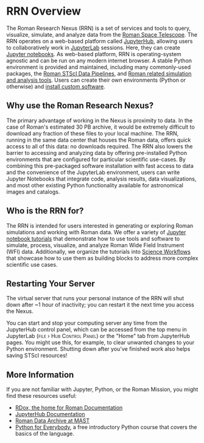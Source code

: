 # RRN Overview

The Roman Research Nexus (RRN) is a set of services and tools to query, visualize, simulate, and analyze data from the [Roman Space Telescope](https://archive.stsci.edu/missions-and-data/roman). The RRN operates on a web-based platform called [JupyterHub](https://docs.jupyter.org/en/latest/), allowing users to collaboratively work in [JupyterLab](https://jupyterlab.readthedocs.io/en/latest/) sessions. Here, they can create [Jupyter notebooks](https://docs.jupyter.org/en/latest/). As web-based platform, RRN is operating-system agnostic and can be run on any modern internet browser. A stable Python environment is provided and maintained, including many commonly-used packages, the [Roman STScI Data Pipelines](https://roman-docs.stsci.edu/data-handbook-home/roman-stsci-data-pipelines), and [Roman related simulation and analysis tools](https://roman-docs.stsci.edu/simulation-tools-handbook-home). Users can create their own environments (Python or otherwise) and [install custom software](software.md). 

## Why use the Roman Research Nexus?
The primary advantage of working in the Nexus is proximity to data. In the case of Roman's estimated 30 PB archive, it would be extremely difficult to download any fraction of these files to your local machine. The RRN, running in the same data center that houses the Roman data, offers quick access to all of this data: no downloads required. The RRN also lowers the barrier to accessing and analyzing data by offering pre-installed Python environments that are configured for particular scientific use-cases. By combining this pre-packaged software installation with fast access to data and the convenience of the JupyterLab environment, users can write Jupyter Notebooks that integrate code, analysis results, data visualizations, and most other existing Python functionality available for astronomical images and catalogs.

## Who is the RRN for?

The RRN is intended for users interested in generating or exploring Roman simulations and working with Roman data. We offer a variety of [Jupyter notebook tutorials](tutorials.md) that demonstrate how to use tools and software to simulate, process, visualize, and analyze Roman Wide Field Instrument (WFI) data. Additionally, we organize the tutorials into [Science Workflows](workflows.md) that showcase how to use them as building blocks to address more complex scientific use cases. 

## Restarting Your Server

The virtual server that runs your personal instance of the RRN will shut down after ~1 hour of inactivity; you can restart it the next time you access the Nexus.

You can start and stop your computing server any time from the JupyterHub control panel, which can be accessed from the top menu in JupyterLab (<span style="font-variant:small-caps;">file › Hub Control Panel</span>) or the "Home" tab from JupyterHub pages. You might use this, for example, to clear unwanted changes to your Python environment. Shutting down after you've finished work also helps saving STScI resources!

## More Information

If you are not familiar with Jupyter, Python, or the Roman Mission, you might find these resources useful:

- [RDox, the home for Roman Documentation](https://roman-docs.stsci.edu/)
- [JupyterHub Documentation](https://docs.jupyter.org/en/latest/)
- [Roman Data Archive at MAST](https://archive.stsci.edu/missions-and-data/roman)
- [Python for Everybody](https://www.py4e.com/), a free introductory Python course that covers the basics of the language.
